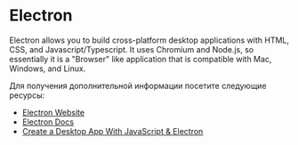 # Electron

Electron allows you to build cross-platform desktop applications with HTML, CSS, and Javascript/Typescript. It uses Chromium and Node.js, so essentially it is a "Browser" like application that is compatible with Mac, Windows, and Linux.

Для получения дополнительной информации посетите следующие ресурсы:

- [Electron Website](https://www.electronjs.org/)
- [Electron Docs](https://www.electronjs.org/docs/latest/)
- [Create a Desktop App With JavaScript & Electron](https://youtu.be/ml743nrkmhw)